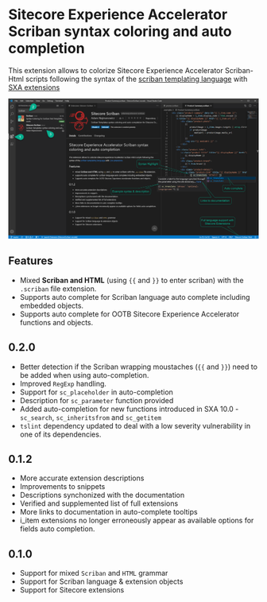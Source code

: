 # Sitecore Experience Accelerator Scriban syntax coloring and auto completion

This extension allows to colorize Sitecore Experience Accelerator Scriban-Html scripts following the syntax of the [scriban templating language](https://github.com/lunet-io/scriban) with [SXA extensions](https://doc.sitecore.com/developers/sxa/100/sitecore-experience-accelerator/en/scriban-templates.html)

![screenshot](/screenshot.png)

## Features

- Mixed **Scriban and HTML** (using `{{` and `}}` to enter scriban) with the `.scriban` file extension.
- Supports auto complete for Scriban language auto complete including embedded objects.
- Supports auto complete for OOTB Sitecore Experience Accelerator functions and objects.

## 0.2.0
- Better detection if the Scriban wrapping moustaches (`{{` and `}}`) need to be added when using auto-completion.
- Improved `RegExp` handling.
- Support for `sc_placeholder` in auto-completion
- Description for `sc_parameter` function provided
- Added auto-completion for new functions introduced in SXA 10.0 - `sc_search`, `sc_inheritsfrom` and `sc_getitem`
- `tslint` dependency updated to deal with a low severity vulnerability in one of its dependencies.

## 0.1.2
- More accurate extension descriptions
- Improvements to snippets
- Descriptions synchonized with the documentation
- Verified and supplemented list of full extensions
- More links to documentation in auto-complete tooltips
- i_item extensions no longer erroneously appear as available options for fields auto completion.

## 0.1.0
- Support for mixed `Scriban` and `HTML` grammar
- Support for Scriban language & extension objects
- Support for Sitecore extensions
